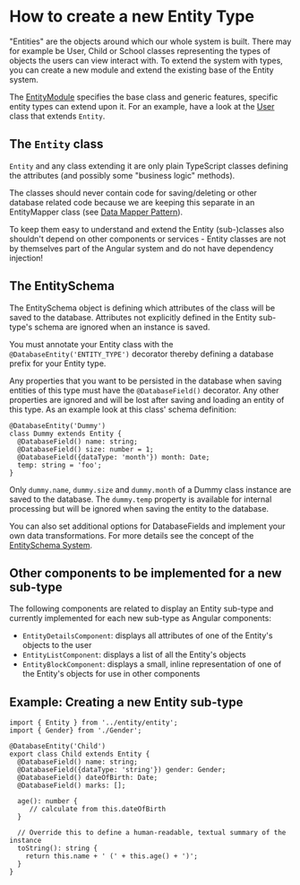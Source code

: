 # How to create a new Entity Type
"Entities" are the objects around which our whole system is built.
There may for example be User, Child or School classes representing the types of objects the users can view interact with. To extend the system with types, you can create a new module and extend the existing base of the Entity system.

The [EntityModule](../../modules/EntityModule.html) specifies the base class and generic features, specific entity types can extend upon it.
For an example, have a look at the [User](../../classes/User.html#source) class that extends `Entity`.



## The `Entity` class
`Entity` and any class extending it are only plain TypeScript classes defining the attributes (and possibly some "business logic" methods).

The classes should never contain code for saving/deleting or other database related code because we are keeping this separate in an EntityMapper class (see [Data Mapper Pattern](https://en.wikipedia.org/wiki/Data_mapper_pattern)).

To keep them easy to understand and extend the Entity (sub-)classes also shouldn't depend on other components or services - Entity classes are not by themselves part of the Angular system and do not have dependency injection!


## The EntitySchema
The EntitySchema object is defining which attributes of the class will be saved to the database.
Attributes not explicitly defined in the Entity sub-type's schema are ignored when an instance is saved.

You must annotate your Entity class with the `@DatabaseEntity('ENTITY_TYPE')` decorator
thereby defining a database prefix for your Entity type.

Any properties that you want to be persisted in the database when saving entities of this type
must have the `@DatabaseField()` decorator.
Any other properties are ignored and will be lost after saving and loading an entity of this type.
As an example look at this class' schema definition:

    @DatabaseEntity('Dummy')
    class Dummy extends Entity {
      @DatabaseField() name: string;
      @DatabaseField() size: number = 1;
      @DatabaseField({dataType: 'month'}) month: Date;
      temp: string = 'foo';
    }

Only `dummy.name`, `dummy.size` and `dummy.month` of a Dummy class instance are saved to the database.
The `dummy.temp` property is available for internal processing but will be ignored when saving the entity to the database.

You can also set additional options for DatabaseFields and implement your own data transformations.
For more details see the concept of the [EntitySchema System](../concepts/entity-schema.html).


## Other components to be implemented for a new sub-type
The following components are related to display an Entity sub-type and currently implemented for each new sub-type as Angular components:
* `EntityDetailsComponent`: displays all attributes of one of the Entity's objects to the user
* `EntityListComponent`: displays a list of all the Entity's objects
* `EntityBlockComponent`: displays a small, inline representation of one of the Entity's objects for use in other components



## Example: Creating a new Entity sub-type

```
import { Entity } from '../entity/entity';
import { Gender} from './Gender';

@DatabaseEntity('Child')
export class Child extends Entity {
  @DatabaseField() name: string;
  @DatabaseField({dataType: 'string'}) gender: Gender;
  @DatabaseField() dateOfBirth: Date;
  @DatabaseField() marks: [];

  age(): number {
     // calculate from this.dateOfBirth
  }

  // Override this to define a human-readable, textual summary of the instance
  toString(): string {
    return this.name + ' (' + this.age() + ')';
  }
}
```
